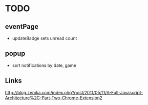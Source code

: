 # TODO

## eventPage
* updateBadge sets unread count

## popup
* sort notifications by date, game

## Links
http://blog.zenika.com/index.php?post/2011/05/11/A-Full-Javascript-Architecture%2C-Part-Two-Chrome-Extension2
